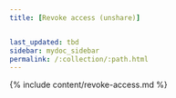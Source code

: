 ```yaml
---
title: [Revoke access (unshare)]


last_updated: tbd
sidebar: mydoc_sidebar
permalink: /:collection/:path.html
---
```



{% include content/revoke-access.md %}
